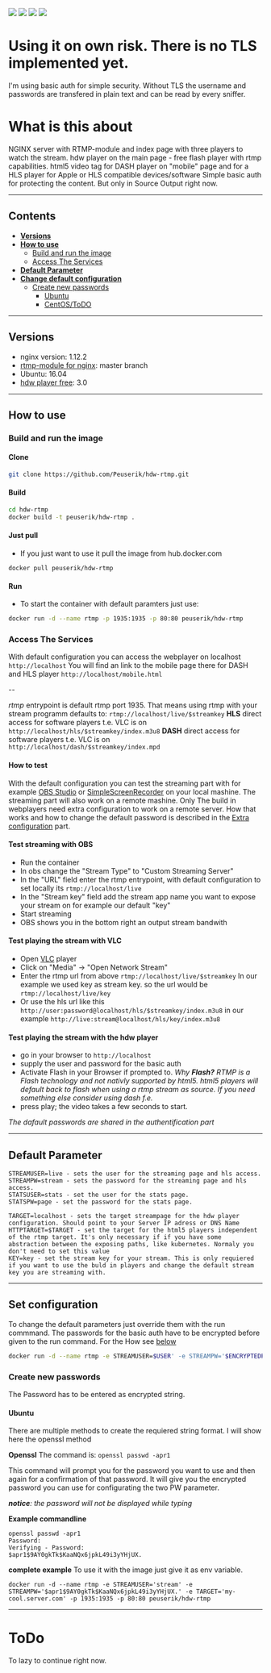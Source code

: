 [![](http://dockerbuildbadges.quelltext.eu/status.svg?organization=peuserik&repository=hdw-rtmp)](https://hub.docker.com/r/peuserik/hdw-rtmp/builds/) [![](https://images.microbadger.com/badges/image/peuserik/hdw-rtmp.svg)](https://microbadger.com/images/peuserik/hdw-rtmp) [![](https://images.microbadger.com/badges/version/peuserik/hdw-rtmp.svg)](https://microbadger.com/images/peuserik/hdw-rtmp) [![](https://images.microbadger.com/badges/commit/peuserik/hdw-rtmp.svg)](https://microbadger.com/images/peuserik/hdw-rtmp)


# **Using it on own risk**. There is no TLS implemented yet.
I'm using basic auth for simple security. Without TLS the username and passwords are transfered in plain text and can be read by every sniffer.

# What is this about

NGINX server with RTMP-module and index page with three players to watch the stream.
hdw player on the main page - free flash player with rtmp capabilities.
html5 video tag for DASH player on "mobile" page and for a HLS player for Apple or HLS compatible devices/software
Simple basic auth for protecting the content.
But only in Source Output right now.

---
## Contents

- [**Versions**](#versions)
- [**How to use**](#how-to-use)
  - [Build and run the image](#build-and-run-the-image)
  - [Access The Services](#access-the-services)
- [**Default Parameter**](#default-parameter)
- [**Change default configuration**](#set-configuration)
  - [Create new passwords](#create-new-passwords)
    - [Ubuntu](#ubuntu)
    - [CentOS/ToDO](#todo)

---
## Versions

* nginx version: 1.12.2
* [rtmp-module for nginx](https://github.com/arut/nginx-rtmp-module "arut/nginx-rtmp-module"): master branch
* Ubuntu: 16.04
* [hdw player free](https://www.hdwplayer.com/): 3.0

---

## How to use
### Build and run the image
#### Clone #
```bash
git clone https://github.com/Peuserik/hdw-rtmp.git
```
#### Build #

```bash
cd hdw-rtmp
docker build -t peuserik/hdw-rtmp .
```

#### Just pull
* If you just want to use it pull the image from hub.docker.com
```
docker pull peuserik/hdw-rtmp
```

#### Run ##
* To start the container with default paramters just use:
```bash
docker run -d --name rtmp -p 1935:1935 -p 80:80 peuserik/hdw-rtmp
```

### Access The Services
With default configuration you can access the webplayer on localhost
`http://localhost`
You will find an link to the mobile page there for DASH and HLS player
`http://localhost/mobile.html`

--

 *rtmp* entrypoint is default rtmp port 1935. That means using rtmp with your stream programm defaults to:
`rtmp://localhost/live/$streamkey`
 **HLS** direct access for software players t.e. VLC is on 
`http://localhost/hls/$streamkey/index.m3u8`
 **DASH**  direct access for software players t.e. VLC is on
`http://localhost/dash/$streamkey/index.mpd`

#### How to test
With the default configuration you can test the streaming part with for example [OBS Studio](https://obsproject.com/) or [SimpleScreenRecorder](http://www.maartenbaert.be/simplescreenrecorder/) on your local mashine. The streaming part will also work on a remote mashine. Only The build in webplayers need extra configuration to work on a remote server. How that works and how to change the default password is described in the [Extra configuration](#extra-configuration) part.

#### Test streaming with OBS
* Run the container
* In obs change the "Stream Type" to "Custom Streaming Server"
* In the "URL" field enter the rtmp entrypoint, with default configuration to set locally its `rtmp://localhost/live`
* In the "Stream key" field add the stream app name you want to expose your stream on for example our default "key"
* Start streaming
* OBS shows you in the bottom right an output stream bandwith

#### Test playing the stream with VLC
* Open [VLC](http://www.videolan.org/vlc/index.html) player
* Click on "Media" -> "Open Network Stream"
* Enter the rtmp url from above `rtmp://localhost/live/$streamkey` In our example we used key as stream key. so the url would be `rtmp://localhost/live/key`
* Or use the hls url like this `http://user:password@localhost/hls/$streamkey/index.m3u8` in our example `http://live:stream@localhost/hls/key/index.m3u8` 


#### Test playing the stream with the hdw player
* go in your browser to `http://localhost`
* supply the user and password for the basic auth
* Activate Flash in your Browser if prompted to.
*Why **Flash?** RTMP is a Flash technology and not nativly supported by html5. html5 players will default back to flash when using a rtmp stream as source. If you need something else consider using dash f.e.*
* press play; the video takes a few seconds to start.

*The dafault passwords are shared in the authentification part*

---
## Default Parameter
```
STREAMUSER=live - sets the user for the streaming page and hls access.
STREAMPW=stream - sets the password for the streaming page and hls access.
STATSUSER=stats - set the user for the stats page.
STATSPW=page - set the password for the stats page.

TARGET=localhost - sets the target streampage for the hdw player configuration. Should point to your Server IP adress or DNS Name
HTTPTARGET=$TARGET - set the target for the html5 players independent of the rtmp target. It's only necessary if if you have some abstraction between the exposing paths, like kubernetes. Normaly you don't need to set this value
KEY=key - set the stream key for your stream. This is only requiered if you want to use the buld in players and change the default stream key you are streaming with.
```

---

## Set configuration ##

To change the default parameters just override them with the run commmand. The passwords for the basic auth have to be encrypted before given to the run command. For the How see [below](#create-new-passwords) 
```bash
docker run -d --name rtmp -e STREAMUSER=$USER' -e STREAMPW='$ENCRYPTEDPASSWORD' -e TARGET='my-cool.server.com' -e KEY='mycoolstreamapp' -p 1935:1935 -p 80:80 peuserik/hdw-rtmp
```

### Create new passwords

The Password has to be entered as encrypted string.
 
#### Ubuntu
There are multiple methods to create the requiered string format. I will show here the openssl method

**Openssl**
The command is:
```openssl passwd -apr1```

This command will prompt you for the password you want to use and then again for a confirmation of that password.
It will give you the encrypted password you can use for configurating the two PW parameter.

***_notice_**: the password will not be displayed while typing*

**Example commandline**
```
openssl passwd -apr1
Password:
Verifying - Password:
$apr1$9AY0gkTk$KaaNQx6jpkL49i3yYHjUX.
```

**complete example**
To use it with the image just give it as env variable.
```
docker run -d --name rtmp -e STREAMUSER='stream' -e STREAMPW='$apr1$9AY0gkTk$KaaNQx6jpkL49i3yYHjUX.' -e TARGET='my-cool.server.com' -p 1935:1935 -p 80:80 peuserik/hdw-rtmp
```

---
# ToDo
To lazy to continue right now.
